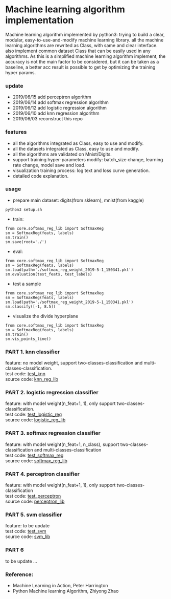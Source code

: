 # Machine learning algorithm implementation

Machine learning algorithm implemented by python3: 
trying to build a clear, modular, easy-to-use-and-modify machine learning library. all the machine learning algorithms are rewrited as Class, with same and clear interface. also implement common dataset Class that can be easily used in any algorithms.
As this is a simplified machine learning algorithm implement, the accuracy is not the main factor to be considered, but it can be taken as a baseline, a better acc result is possible to get by optimizing the training hyper params.

### update
- 2019/06/15 add perceptron algorithm
- 2019/06/14 add softmax regression algorithm
- 2019/06/12 add logistic regression algorithm
- 2019/06/10 add knn regression algorithm
- 2019/06/03 reconstruct this repo

### features
- all the algorithms integrated as Class, easy to use and modify.
- all the datasets integrated as Class, easy to use and modify.
- all the algorithms are validated on Mnist/Digits.
- support training hyper-parameters modify: batch_size change, learning rate change, model save and load.
- visualization training process: log text and loss curve generation.
- detailed code explanation.

### usage

- prepare main dataset: digits(from sklearn), mnist(from kaggle)
```
python3 setup.sh
```
- train: 
```
from core.softmax_reg_lib import SoftmaxReg
sm = SoftmaxReg(feats, labels)
sm.train()
sm.save(root='./')
```
- eval:
```
from core.softmax_reg_lib import SoftmaxReg
sm = SoftmaxReg(feats, labels)
sm.load(path='./softmax_reg_weight_2019-5-1_150341.pkl')
sm.evaluation(test_feats, test_labels)
```
- test a sample
```
from core.softmax_reg_lib import SoftmaxReg
sm = SoftmaxReg(feats, labels)
sm.load(path='./softmax_reg_weight_2019-5-1_150341.pkl')
sm.classify([-1, 8.5])
```
- visualize the divide hyperplane
```
from core.softmax_reg_lib import SoftmaxReg
sm = SoftmaxReg(feats, labels)
sm.train()
sm.vis_points_line()
```

### PART 1. knn classifier

feature: no model weight, support two-classes-classification and multi-classes-classification.
<br>test code: [test_knn](https://github.com/ximitiejiang/machine_learning_algorithm/blob/master/test_knn.py)
<br>source code: [knn_reg_lib](https://github.com/ximitiejiang/machine_learning_algorithm/blob/master/core/knn_lib.py)

### PART 2. logistic regression classifier

feature: with model weight(n_feat+1, 1), only support two-classes-classification.
<br>test code: [test_logistic_reg](https://github.com/ximitiejiang/machine_learning_algorithm/blob/master/test_logistic_reg.py)
<br>source code: [logistic_reg_lib](https://github.com/ximitiejiang/machine_learning_algorithm/blob/master/core/logistic_reg_lib.py)

### PART 3. softmax regression classifier

feature: with model weight(n_feat+1, n_class), support two-classes-classification and multi-classes-classification
<br>test code: [test_softmax_reg](https://github.com/ximitiejiang/machine_learning_algorithm/blob/master/test_softmax_reg.py)
<br>source code: [softmax_reg_lib](https://github.com/ximitiejiang/machine_learning_algorithm/blob/master/core/softmax_reg_lib.py)

### PART 4. perceptron classifier

feature: with model weight(n_feat+1, 1), only support two-classes-classification
<br>test code: [test_perceptron](https://github.com/ximitiejiang/machine_learning_algorithm/blob/master/test_perceptron.py)
<br>source code: [perceptron_lib](https://github.com/ximitiejiang/machine_learning_algorithm/blob/master/core/perceptron_lib.py)

### PART 5. svm classifier

feature: to be update
<br>test code: [test_svm](https://github.com/ximitiejiang/machine_learning_algorithm/blob/master/test_svm.py)
<br>source code: [svm_lib](https://github.com/ximitiejiang/machine_learning_algorithm/blob/master/core/svm_lib.py)

### PART 6

to be update ...

### Reference:
- Machine Learning in Action, Peter Harrington
- Python Machine learning Algorithm, Zhiyong Zhao
  

